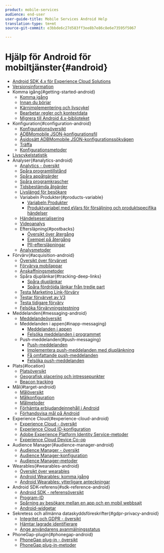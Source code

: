 ```yaml
---
product: mobile-services
audience: end-user
user-guide-title: Mobile Services Android Help
translation-type: tm+mt
source-git-commit: e3bbde6c27d583ff3ee8b7e86c8e6e73595f5067

---
```



# Hjälp för Android för mobiltjänster{#android}

+ [Android SDK 4.x för Experience Cloud Solutions](overview.md)
+ [Versionsinformation](rel-notes.md)
+ Komma igång{#getting-started-android}
   + [Komma igång](getting-started/getting-started.md)
   + [Innan du börjar](getting-started/requirements.md)
   + [Kärnimplementering och livscykel](getting-started/dev-qs.md)
   + [Bearbetar regler och kontextdata](getting-started/proc-rules.md)
   + [Migrera till Android 4.x-biblioteket](getting-started/migration-v3.md)
+ Konfiguration{#configuration-android}
   + [Konfigurationsöversikt](configuration/configuration.md)
   + [ADBMomobile JSON-konfigurationsfil](configuration/json-config/json-config.md)
   + [Åsidosätt ADBMomobile JSON-konfigurationssökvägen](configuration/json-config/json-config-remote.md)
   + [Träffa](configuration/hit-batching.md)
   + [Konfigurationsmetoder](configuration/methods.md)
+ [Livscykelstatistik](metrics.md)
+ Analyser{#analytics-android}
   + [Analytics - översikt](analytics-main/analytics-main.md)
   + [Spåra programtillstånd](analytics-main/states.md)
   + [Spåra appåtgärder](analytics-main/actions.md)
   + [Spåra programkrascher](analytics-main/crashes.md)
   + [Tidsbestämda åtgärder](analytics-main/timed-actions.md)
   + [Livslängd för besökare](analytics-main/lifetime-value.md)
   + Variabeln Produkter{#products-variable}
      + [Variabeln Produkter](analytics-main/products/products.md)
      + [Produktvariabel med eVars för försäljning och produktspecifika händelser](analytics-main/products/products-variable-evars-events.md)
   + [Händelseserialisering](analytics-main/event-serialization.md)
   + [Videoanalys](analytics-main/video-qs.md)
   + Eftersläpning{#postbacks}
      + [Översikt över återgång](analytics-main/postbacks/postbacks.md)
      + [Exempel på återgång](analytics-main/postbacks/postback-example.md)
      + [PII-eftersläpningar](analytics-main/postbacks/c-pii-postbacks.md)
   + [Analysmetoder](analytics-main/analytics-methods.md)
+ Förvärv{#acquisition-android}
   + [Översikt över förvärvet](acquisition-main/acquisition-main-android.md)
   + [Förvärva mobilappar](acquisition-main/acquisition.md)
   + [Anskaffningsmetoder](acquisition-main/acquisition-methods.md)
   + Spåra djuplänkar{#tracking-deep-links}
      + [Spåra djuplänkar](acquisition-main/tracking-deep-links/tracking-deep-links.md)
      + [Spåra fördröjda länkar från tredje part](acquisition-main/tracking-deep-links/c-tracking-3rd-party-deferred-deep-links.md)
   + [Testa Marketing Link-förvärv](acquisition-main/t-testing-marketing-link-acquisition.md)
   + [Testar förvärvet av V3](acquisition-main/t-testing-version-3-acquisition.md)
   + [Testa tidigare förvärv](acquisition-main/t-testing-acquisition.md)
   + [Felsöka förvärvningstestning](acquisition-main/troubleshoot-acquisition-testing.md)
+ Meddelanden{#messaging-android}
   + [Meddelandeöversikt](messaging-main/messaging-main-android.md)
   + Meddelanden i appen{#inapp-messaging}
      + [Meddelanden i appen](messaging-main/messaging/messaging.md)
      + [Felsöka meddelanden i programmet](messaging-main/messaging/in-apps-ts.md)
   + Push-meddelanden{#push-messaging}
      + [Push-meddelanden](messaging-main/push-messaging/push-messaging.md)
      + [Implementera push-meddelanden med djuplänkning](messaging-main/push-messaging/t-mob-impl-push-deeplinking-android-4x.md)
      + [Få omfattande push-meddelanden](messaging-main/push-messaging/c-set-up-rich-push-notif-android.md)
      + [Felsöka push-meddelanden](messaging-main/push-messaging/c-troubleshooting-push-messaging.md)
+ Plats{#location}
   + [Platsöversikt](location/location.md)
   + [Geografisk placering och intressepunkter](location/geo-poi.md)
   + [Beacon tracking](location/beacon.md)
+ Mål{#target-android}
   + [Målöversikt](target-main/target-main.md)
   + [Målkonfiguration](target-main/target.md)
   + [Målmetoder](target-main/c-target-methods.md)
   + [Förhämta erbjudandeinnehåll i Android](target-main/c-mob-target-prefetch-android.md)
   + [Förhandsvisa mål på Android](target-main/c-mob-target-preview-android.md)
+ Experience Cloud{#experience-cloud-android}
   + [Experience Cloud - översikt](c-marketing-cloud/c-marketing-cloud.md)
   + [Experience Cloud ID-konfiguration](c-marketing-cloud/mcvid.md)
   + [Adobe Experience Platform Identity Service-metoder](c-marketing-cloud/mc-methods.md)
   + [Experience Cloud Device Co-op](c-marketing-cloud/t-mob-mc-device-coop-android-.md)
+ Audience Manager{#audience-manager-android}
   + [Audience Manager - översikt](audience-manager/audience-manager.md)
   + [Audience Manager-konfiguration](audience-manager/audiencemgmt.md)
   + [Audience Manager-metoder](audience-manager/c-audience-manager-methods.md)
+ Wearables{#wearables-android}
   + [Översikt över wearables](wearables/wearables.md)
   + [Android Wearables: komma igång](wearables/android-wearable.md)
   + [Android Wearables: ytterligare anteckningar](wearables/c-android-wearables--additional-notes.md)
+ Android SDK-referens{#sdk-reference-android}
   + [Android SDK - referensöversikt](/help/android/reference/reference.md)
   + [Program-ID](/help/android/reference/app-ids.md)
   + [Spårning av besökare mellan en app och en mobil webbsajt](/help/android/reference/hybrid-app.md)
   + [Android-widgetar](/help/android/reference/widgets.md)
+ Sekretess och allmänna dataskyddsföreskrifter{#gdpr-privacy-android}
   + [Integritet och GDPR - översikt](c-mob-privacy-gdpr-android/c-mob-privacy-gdpr-android.md)
   + [Hämtar lagrade identifierare](c-mob-privacy-gdpr-android/c-mob-gdpr-ret-stored-ids-android.md)
   + [Ange användarens avanmälningsstatus](c-mob-privacy-gdpr-android/privacy.md)
+ PhoneGap-plugin{#phonegap-android}
   + [PhoneGap plug-in - översikt](phonegap/phonegap.md)
   + [PhoneGap plug-in-metoder](phonegap/phonegap-methods.md)
